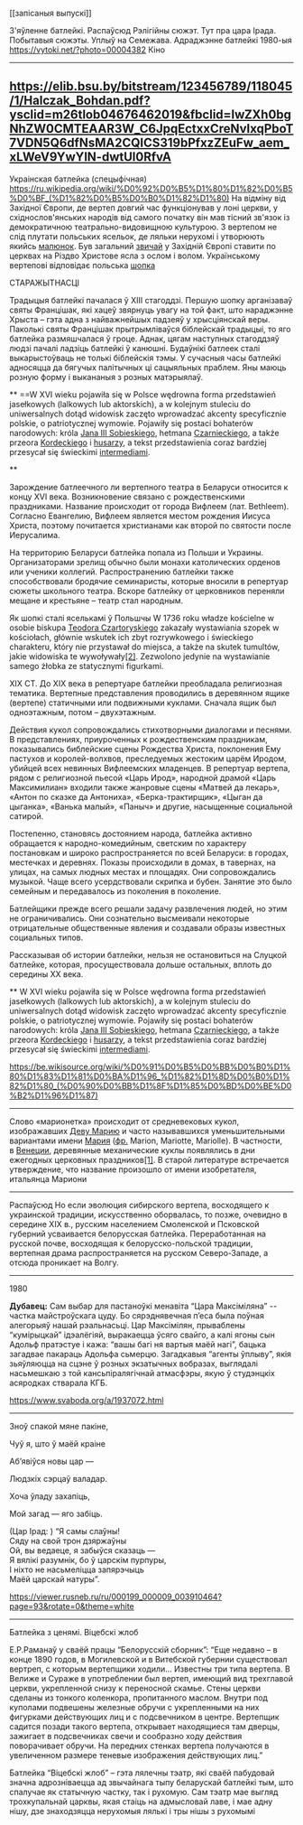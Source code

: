 [[запісаныя выпускі]]


З'яўленне батлейкі.
Распаўсюд
Рэлігійны сюжэт. Тут пра цара Ірада.
Побытавыя сюжэты.
Уплыў на Семежава.
Адраджэнне батлейкі
1980-ыя https://vytoki.net/?photo=00004382
Кіно


---
https://elib.bsu.by/bitstream/123456789/118045/1/Halczak_Bohdan.pdf?ysclid=m26tlob04676462019&fbclid=IwZXh0bgNhZW0CMTEAAR3W_C6JpqEctxxCreNvIxqPboT7VDN5Q6dfNsMA2CQICS319bPfxzZEuFw_aem_xLWeV9YwYlN-dwtUl0RfvA
----


Украінская батлейка (спецыфічная)
https://ru.wikipedia.org/wiki/%D0%92%D0%B5%D1%80%D1%82%D0%B5%D0%BF_(%D1%82%D0%B5%D0%B0%D1%82%D1%80)
На відміну від Західної Європи, де вертеп довгий час функціонував у лоні церкви, у східнослов'янських народів від самого початку він мав тісний зв'язок із демократичною театрально-видовищною культурою. З вертепом не слід плутати польських ясельок, де ляльки нерухомі і утворюють якийсь [малюнок](https://uk.wikipedia.org/wiki/%D0%9C%D0%B0%D0%BB%D1%8E%D0%BD%D0%BE%D0%BA "Малюнок"). Був загальний [звичай](https://uk.wikipedia.org/wiki/%D0%97%D0%B2%D0%B8%D1%87%D0%B0%D0%B9 "Звичай") у Західній Європі ставити по церквах на Різдво Христове ясла з ослом і волом. Українському вертепові відповідає польська [шопка](https://uk.wikipedia.org/wiki/%D0%A8%D0%BE%D0%BF%D0%BA%D0%B0 "Шопка")

СТАРАЖЫТНАСЦІ

Традыцыя батлейкі пачалася ў XIII стагоддзі. Першую шопку арганізаваў святы Францішак, які хацеў звярнуць увагу на той факт, што нараджэнне Хрыста – гэта адна з найважнейшых падзеяў у хрысціянскай веры. Паколькі святы Францішак прытрымліваўся біблейскай традыцыі, то яго батлейка размяшчалася ў гроце. Аднак, цягам наступных стагоддзяў людзі пачалі ладзіць батлейкі ў канюшні. Будаўнікі батлеек сталі выкарыстоўваць не толькі біблейскія тэмы. У сучасныя часы батлейкі адносяцца да бягучых палітычных ці сацыяльных праблем. Яны маюць розную форму і выкананыя з розных матэрыялаў.

**
==W XVI wieku pojawiła się w Polsce wędrowna forma przedstawień jasełkowych (lalkowych lub aktorskich), a w kolejnym stuleciu do uniwersalnych dotąd widowisk zaczęto wprowadzać akcenty specyficznie polskie, o patriotycznej wymowie. Pojawiły się postaci bohaterów narodowych: króla [Jana III Sobieskiego](https://pl.wikipedia.org/wiki/Jan_III_Sobieski "Jan III Sobieski"), hetmana [Czarnieckiego](https://pl.wikipedia.org/wiki/Stefan_Czarniecki "Stefan Czarniecki"), a także przeora [Kordeckiego](https://pl.wikipedia.org/wiki/Augustyn_Kordecki "Augustyn Kordecki") i [husarzy](https://pl.wikipedia.org/wiki/Husaria "Husaria"), a tekst przedstawienia coraz bardziej przesycał się świeckimi [intermediami](https://pl.wikipedia.org/wiki/Intermedium "Intermedium").

**

Зарождение батлеечного ли вертепного театра в Беларуси относится к концу XVI века. Возникновение связано с рождественскими праздниками. Название происходит от города Вифлеем (лат. Bethleem). Согласно Евангелию, Вифлеем является местом рождения Иисуса Христа, поэтому почитается христианами как второй по святости после Иерусалима.

На территорию Беларуси батлейка попала из Польши и Украины. Организаторами зрелищ обычно были монахи католических орденов или ученики коллегий. Распространению батлейки также способствовали бродячие семинаристы, которые вносили в репертуар сюжеты школьного театра. Вскоре батлейку от церковников переняли мещане и крестьяне – театр стал народным.

Як шопкі сталі яселькамі ў Польшчы
W 1736 roku władze kościelne w osobie biskupa [Teodora Czartoryskiego](https://pl.wikipedia.org/wiki/Teodor_Kazimierz_Czartoryski "Teodor Kazimierz Czartoryski") zakazały wystawiania szopek w kościołach, głównie wskutek ich zbyt rozrywkowego i świeckiego charakteru, który nie przystawał do miejsca, a także na skutek tumultów, jakie widowiska te wywoływały[[2]](https://pl.wikipedia.org/wiki/Szopki_krakowskie#cite_note-J%C4%99drzej_Kitowicz_Opis_obyczaj%C3%B3w-2). Zezwolono jedynie na wystawianie samego żłobka ze statycznymi figurkami.

ХІХ СТ.
До XIX века в репертуаре батлейки преобладала религиозная тематика. Вертепные представления проводились в деревянном ящике (вертепе) статичными или подвижными куклами. Сначала ящик был одноэтажным, потом – двухэтажным.

Действия кукол сопровождались стихотворными диалогами и песнями. В представлениях, приуроченных к рождественским праздникам, показывались библейские сцены Рождества Христа, поклонения Ему пастухов и королей-волхвов, преследуемых жестоким царём Иродом, убийцей всех невинных Вифлеемских младенцев. В репертуар вертепа, рядом с религиозной пьесой «Царь Ирод», народной драмой «Царь Максимилиан» входили также жанровые сцены «Матвей да лекарь», «Антон по сказке да Антониха», «Берка-трактирщик», «Цыган да цыганка», «Ванька малый», «Паныч» и другие, насыщенные социальной сатирой.



Постепенно, становясь достоянием народа, батлейка активно обращается к народно-комедийным, светским по характеру постановкам и широко распространяется по всей Беларуси: в городах, местечках и деревнях. Показы происходили в домах, в тавернах, на улицах, на самых людных местах и площадях. Они сопровождались музыкой. Чаще всего усердствовали скрипка и бубен. Занятие это было семейным и передавалось из поколения в поколение.

Батлейщики прежде всего решали задачу развлечения людей, но этим не ограничивались. Они сознательно высмеивали некоторые отрицательные общественные явления и создавали образы известных социальных типов.

Рассказывая об истории батлейки, нельзя не остановиться на Слуцкой батлейке, которая, просуществовала дольше остальных, вплоть до середины ХХ века.

**
W XVI wieku pojawiła się w Polsce wędrowna forma przedstawień jasełkowych (lalkowych lub aktorskich), a w kolejnym stuleciu do uniwersalnych dotąd widowisk zaczęto wprowadzać akcenty specyficznie polskie, o patriotycznej wymowie. Pojawiły się postaci bohaterów narodowych: króla [Jana III Sobieskiego](https://pl.wikipedia.org/wiki/Jan_III_Sobieski "Jan III Sobieski"), hetmana [Czarnieckiego](https://pl.wikipedia.org/wiki/Stefan_Czarniecki "Stefan Czarniecki"), a także przeora [Kordeckiego](https://pl.wikipedia.org/wiki/Augustyn_Kordecki "Augustyn Kordecki") i [husarzy](https://pl.wikipedia.org/wiki/Husaria "Husaria"), a tekst przedstawienia coraz bardziej przesycał się świeckimi [intermediami](https://pl.wikipedia.org/wiki/Intermedium "Intermedium").

https://be.wikisource.org/wiki/%D0%91%D0%B5%D0%BB%D0%B0%D1%80%D1%83%D1%81%D0%BA%D1%96_%D1%82%D1%8D%D0%B0%D1%82%D1%80_(%D0%90%D0%BB%D1%8F%D1%85%D0%BD%D0%BE%D0%B2%D1%96%D1%87)


---
Слово «марионетка» происходит от средневековых кукол, изображавших [Деву Марию](https://ru.wikipedia.org/wiki/%D0%94%D0%B5%D0%B2%D0%B0_%D0%9C%D0%B0%D1%80%D0%B8%D1%8F "Дева Мария") и часто называвшихся уменьшительными вариантами имени [Мария](https://ru.wikipedia.org/wiki/%D0%9C%D0%B0%D1%80%D0%B8%D1%8F_(%D0%B8%D0%BC%D1%8F) "Мария (имя)") ([фр.](https://ru.wikipedia.org/wiki/%D0%A4%D1%80%D0%B0%D0%BD%D1%86%D1%83%D0%B7%D1%81%D0%BA%D0%B8%D0%B9_%D1%8F%D0%B7%D1%8B%D0%BA "Французский язык") Marion, Mariotte, Mariolle). В частности, в [Венеции](https://ru.wikipedia.org/wiki/%D0%92%D0%B5%D0%BD%D0%B5%D1%86%D0%B8%D1%8F "Венеция"), деревянные механические куклы появлялись в дни ежегодных церковных праздников[[1]](https://ru.wikipedia.org/wiki/%D0%9C%D0%B0%D1%80%D0%B8%D0%BE%D0%BD%D0%B5%D1%82%D0%BA%D0%B0#cite_note-1). В старой литературе встречается утверждение, что название произошло от имени изобретателя, итальянца Мариони

---
Распаўсюд
Но если эволюция сибирского вертепа, восходящего к украинской традиции, искусственно оборвалась, то позже, очевидно в середине XIX в., русским населением Смоленской и Псковской губерний усваивается белорусская батлейка. Переработанная на русской почве, восходящая к белорусско-польской традиции, вертепная драма распространяется на русском Северо-Западе, а отсюда проникает на Волгу.

---
1980

**Дубавец:** Сам выбар для пастаноўкі менавіта “Цара Максіміляна” -- частка майстроўскага цуду. Бо сярэднявечная п’еса была поўная алегорыяў нашай рэальнасьці. Цар Максімілян, прываблены “кумірыцкай” ідэалёгіяй, выракаецца ўсяго свайго, а калі ягоны сын Адольф пратэстуе і кажа: “вашы багі ня вартыя маёй нагі”, бацька загадвае пакараць Адольфа сьмерцю. Загадкавыя “агенты ўплыву”, якія зьяўляюцца на сцэне ў розных экзатычных вобразах, выглядалі насьмешкаю з той кансьпіралягічнай атмасфэры, якую ў студэнцкіх асяродках стварала КГБ.

https://www.svaboda.org/a/1937072.html

---
Зноў спакой мяне пакіне,

Чуў я, што ў маёй краіне

Аб’явіўся новы цар —

Людзкіх сэрцаў валадар.

Хоча ўладу захапіць,

Мой загад — яго забіць.


(Цар Ірад: ) “Я самы слаўны!  
Сяду на свой трон дзяржаўны  
Ой, вы ведаеце, я забыўся сказаць —  
Я вялікі разумнік, бо ў царскім пурпуры,  
І ніхто не насьмеліцца запярэчыць  
Маёй царскай натуры”.


https://viewer.rusneb.ru/ru/000199_000009_003910464?page=93&rotate=0&theme=white

---
Батлейка з ценямі. Віцебскі жлоб

Е.Р.Раманаў у сваёй працы “Белорусскій сборник”: “Еще недавно – в конце 1890 годов, в Могилевской и в Витебской губернии существовал вертреп, с которым вертепщики ходили… Известны три типа вертепа. В Велиже и Сураже в употреблении был вертеп, имеющий вид трехглавой церкви, укрепленной снизу к переносной скамье. Стены церкви сделаны из тонкого коленкора, пропитанного маслом. Внутри под куполами подвешены железные обручи с укрепленными на них фигурками действующих лиц и с подсвечником в центре. Вертепщик садится позади такого вертепа, открывает находящиеся там дверцы, зажигает в подсвечниках свечи и сообразно ходу действия поворачивает обручи. На передних стенках вертепа получаются в увеличенном размере теневые изображения действующих лиц.”

Батлейка “Віцебскі жлоб” – гэта лялечны тэатр, які сваёй пабудовай значна адрозніваецца ад звычайнага тыпу беларускай батлейкі тым, што спалучае як статычную частку, так і рухомую. Сам тэатр мае выгляд трохкупальнай царквы, якая стаіць на адмысловай лаве, і мае адну нішу, дзе знаходзяцца нерухомыя лялькі і тры нішы з рухомымі